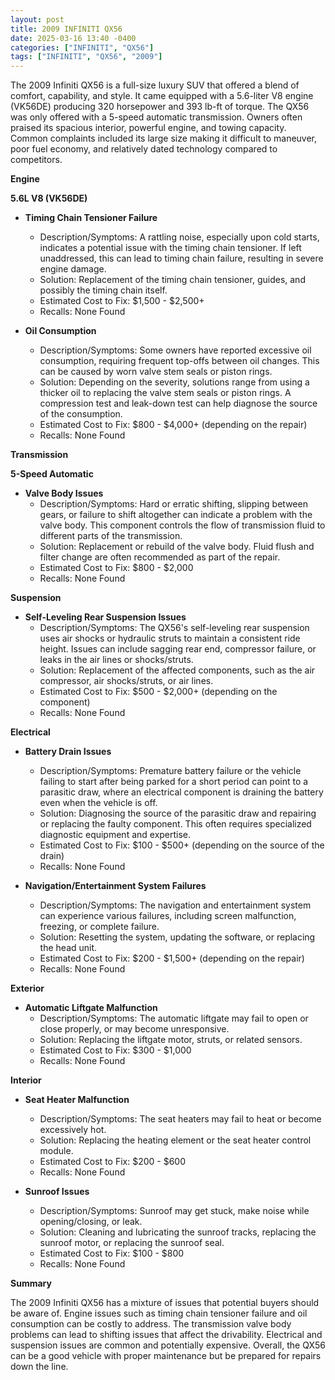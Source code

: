 ```yaml
---
layout: post
title: 2009 INFINITI QX56
date: 2025-03-16 13:40 -0400
categories: ["INFINITI", "QX56"]
tags: ["INFINITI", "QX56", "2009"]
---
```

The 2009 Infiniti QX56 is a full-size luxury SUV that offered a blend of comfort, capability, and style. It came equipped with a 5.6-liter V8 engine (VK56DE) producing 320 horsepower and 393 lb-ft of torque. The QX56 was only offered with a 5-speed automatic transmission. Owners often praised its spacious interior, powerful engine, and towing capacity. Common complaints included its large size making it difficult to maneuver, poor fuel economy, and relatively dated technology compared to competitors.

**Engine**

**5.6L V8 (VK56DE)**

*   **Timing Chain Tensioner Failure**
    *   Description/Symptoms: A rattling noise, especially upon cold starts, indicates a potential issue with the timing chain tensioner. If left unaddressed, this can lead to timing chain failure, resulting in severe engine damage.
    *   Solution: Replacement of the timing chain tensioner, guides, and possibly the timing chain itself.
    *   Estimated Cost to Fix: $1,500 - $2,500+
    *   Recalls: None Found

*   **Oil Consumption**
    *   Description/Symptoms: Some owners have reported excessive oil consumption, requiring frequent top-offs between oil changes. This can be caused by worn valve stem seals or piston rings.
    *   Solution: Depending on the severity, solutions range from using a thicker oil to replacing the valve stem seals or piston rings. A compression test and leak-down test can help diagnose the source of the consumption.
    *   Estimated Cost to Fix: $800 - $4,000+ (depending on the repair)
    *   Recalls: None Found

**Transmission**

**5-Speed Automatic**

*   **Valve Body Issues**
    *   Description/Symptoms: Hard or erratic shifting, slipping between gears, or failure to shift altogether can indicate a problem with the valve body. This component controls the flow of transmission fluid to different parts of the transmission.
    *   Solution: Replacement or rebuild of the valve body. Fluid flush and filter change are often recommended as part of the repair.
    *   Estimated Cost to Fix: $800 - $2,000
    *   Recalls: None Found

**Suspension**

*   **Self-Leveling Rear Suspension Issues**
    *   Description/Symptoms: The QX56's self-leveling rear suspension uses air shocks or hydraulic struts to maintain a consistent ride height. Issues can include sagging rear end, compressor failure, or leaks in the air lines or shocks/struts.
    *   Solution: Replacement of the affected components, such as the air compressor, air shocks/struts, or air lines.
    *   Estimated Cost to Fix: $500 - $2,000+ (depending on the component)
    *   Recalls: None Found

**Electrical**

*   **Battery Drain Issues**
    *   Description/Symptoms: Premature battery failure or the vehicle failing to start after being parked for a short period can point to a parasitic draw, where an electrical component is draining the battery even when the vehicle is off.
    *   Solution: Diagnosing the source of the parasitic draw and repairing or replacing the faulty component. This often requires specialized diagnostic equipment and expertise.
    *   Estimated Cost to Fix: $100 - $500+ (depending on the source of the drain)
    *   Recalls: None Found

*   **Navigation/Entertainment System Failures**
    *   Description/Symptoms: The navigation and entertainment system can experience various failures, including screen malfunction, freezing, or complete failure.
    *   Solution: Resetting the system, updating the software, or replacing the head unit.
    *   Estimated Cost to Fix: $200 - $1,500+ (depending on the repair)
    *   Recalls: None Found

**Exterior**

*   **Automatic Liftgate Malfunction**
    *   Description/Symptoms: The automatic liftgate may fail to open or close properly, or may become unresponsive.
    *   Solution: Replacing the liftgate motor, struts, or related sensors.
    *   Estimated Cost to Fix: $300 - $1,000
    *   Recalls: None Found

**Interior**

*   **Seat Heater Malfunction**
    *   Description/Symptoms: The seat heaters may fail to heat or become excessively hot.
    *   Solution: Replacing the heating element or the seat heater control module.
    *   Estimated Cost to Fix: $200 - $600
    *   Recalls: None Found

*   **Sunroof Issues**
    *   Description/Symptoms: Sunroof may get stuck, make noise while opening/closing, or leak.
    *   Solution: Cleaning and lubricating the sunroof tracks, replacing the sunroof motor, or replacing the sunroof seal.
    *   Estimated Cost to Fix: $100 - $800
    *   Recalls: None Found

**Summary**

The 2009 Infiniti QX56 has a mixture of issues that potential buyers should be aware of. Engine issues such as timing chain tensioner failure and oil consumption can be costly to address. The transmission valve body problems can lead to shifting issues that affect the drivability. Electrical and suspension issues are common and potentially expensive. Overall, the QX56 can be a good vehicle with proper maintenance but be prepared for repairs down the line.

